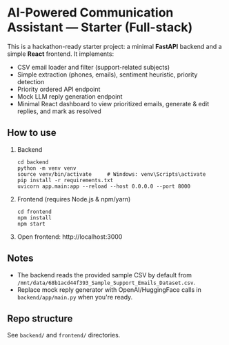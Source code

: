 # AI-Powered Communication Assistant — Starter (Full-stack)

This is a hackathon-ready starter project: a minimal **FastAPI** backend and a simple **React** frontend.
It implements:
- CSV email loader and filter (support-related subjects)
- Simple extraction (phones, emails), sentiment heuristic, priority detection
- Priority ordered API endpoint
- Mock LLM reply generation endpoint
- Minimal React dashboard to view prioritized emails, generate & edit replies, and mark as resolved

## How to use
1. Backend
   ```
   cd backend
   python -m venv venv
   source venv/bin/activate     # Windows: venv\Scripts\activate
   pip install -r requirements.txt
   uvicorn app.main:app --reload --host 0.0.0.0 --port 8000
   ```
2. Frontend (requires Node.js & npm/yarn)
   ```
   cd frontend
   npm install
   npm start
   ```
3. Open frontend: http://localhost:3000

## Notes
- The backend reads the provided sample CSV by default from `/mnt/data/68b1acd44f393_Sample_Support_Emails_Dataset.csv`.
- Replace mock reply generator with OpenAI/HuggingFace calls in `backend/app/main.py` when you're ready.

## Repo structure
See `backend/` and `frontend/` directories.
